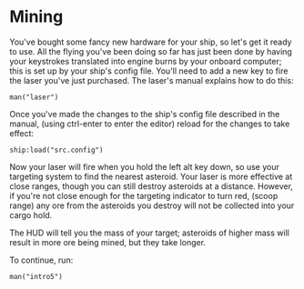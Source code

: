 # Mining

You've bought some fancy new hardware for your ship, so let's get it
ready to use. All the flying you've been doing so far has just been
done by having your keystrokes translated into engine burns by your
onboard computer; this is set up by your ship's config file. You'll
need to add a new key to fire the laser you've just purchased. The
laser's manual explains how to do this:

    man("laser")

Once you've made the changes to the ship's config file described in
the manual, (using ctrl-enter to enter the editor) reload for the
changes to take effect:

    ship:load("src.config")

Now your laser will fire when you hold the left alt key down, so use
your targeting system to find the nearest asteroid. Your laser is more
effective at close ranges, though you can still destroy asteroids at a
distance. However, if you're not close enough for the targeting
indicator to turn red, (scoop range) any ore from the asteroids you
destroy will not be collected into your cargo hold.

The HUD will tell you the mass of your target; asteroids of higher
mass will result in more ore being mined, but they take longer.

To continue, run:

    man("intro5")
